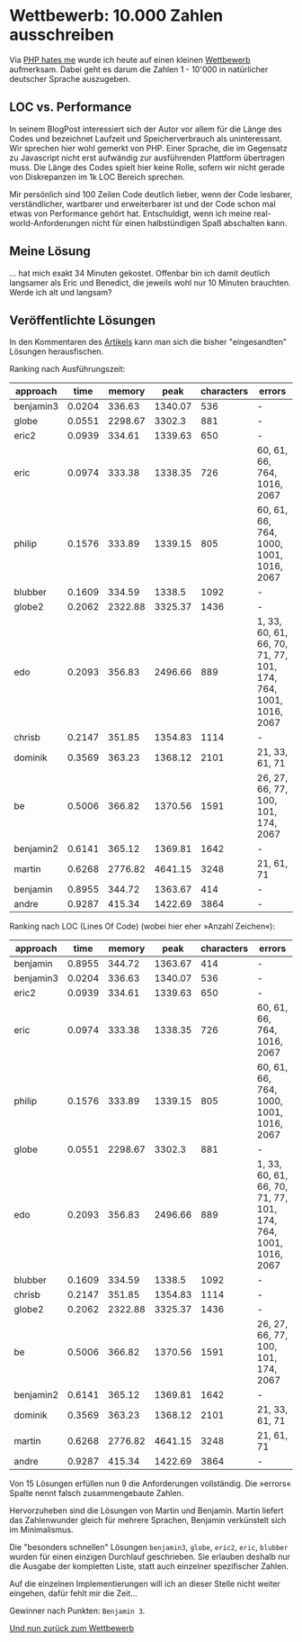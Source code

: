 # Wettbewerb: 10.000 Zahlen ausschreiben

Via [PHP hates me](http://www.phphatesme.com/blog/php/wettbewerb-10-000-zahlen-ausschreiben/) wurde ich heute auf einen kleinen [Wettbewerb](http://www.phpgangsta.de/wettbewerb-10-000-zahlen-ausschreiben) aufmerksam. Dabei geht es darum die Zahlen 1 - 10'000 in natürlicher deutscher Sprache auszugeben.


## LOC vs. Performance

In seinem BlogPost interessiert sich der Autor vor allem für die Länge des Codes und bezeichnet Laufzeit und Speicherverbrauch als uninteressant. Wir sprechen hier wohl gemerkt von PHP. Einer Sprache, die im Gegensatz zu Javascript nicht erst aufwändig zur ausführenden Plattform übertragen muss. Die Länge des Codes spielt hier keine Rolle, sofern wir nicht gerade von Diskrepanzen im 1k LOC Bereich sprechen.

Mir persönlich sind 100 Zeilen Code deutlich lieber, wenn der Code lesbarer, verständlicher, wartbarer und erweiterbarer ist und der Code schon mal etwas von Performance gehört hat. Entschuldigt, wenn ich meine real-world-Anforderungen nicht für einen halbstündigen Spaß abschalten kann.


## Meine Lösung

… hat mich exakt 34 Minuten gekostet. Offenbar bin ich damit deutlich langsamer als Eric und Benedict, die jeweils wohl nur 10 Minuten brauchten. Werde ich alt und langsam? 


## Veröffentlichte Lösungen 

In den Kommentaren des [Artikels](http://www.phpgangsta.de/wettbewerb-10-000-zahlen-ausschreiben) kann man sich die bisher "eingesandten" Lösungen herausfischen.

Ranking nach Ausführungszeit:

approach | time | memory | peak | characters | errors 
---------|------|--------|------|------------|--------
benjamin3 | 0.0204 | 336.63 | 1340.07 | 536 | -
globe | 0.0551 | 2298.67 | 3302.3 | 881 | -
eric2 | 0.0939 | 334.61 | 1339.63 | 650 | -
eric | 0.0974 | 333.38 | 1338.35 | 726 | 60, 61, 66, 764, 1016, 2067
philip | 0.1576 | 333.89 | 1339.15 | 805 | 60, 61, 66, 764, 1000, 1001, 1016, 2067
blubber | 0.1609 | 334.59 | 1338.5 | 1092 | -
globe2 | 0.2062 | 2322.88 | 3325.37 | 1436 | -
edo | 0.2093 | 356.83 | 2496.66 | 889 | 1, 33, 60, 61, 66, 70, 71, 77, 101, 174, 764, 1001, 1016, 2067
chrisb | 0.2147 | 351.85 | 1354.83 | 1114 | -
dominik | 0.3569 | 363.23 | 1368.12 | 2101 | 21, 33, 61, 71
be | 0.5006 | 366.82 | 1370.56 | 1591 | 26, 27, 66, 77, 100, 101, 174, 2067
benjamin2 | 0.6141 | 365.12 | 1369.81 | 1642 | -
martin | 0.6268 | 2776.82 | 4641.15 | 3248 | 21, 61, 71
benjamin | 0.8955 | 344.72 | 1363.67 | 414 | -
andre | 0.9287 | 415.34 | 1422.69 | 3864 | -

Ranking nach LOC (Lines Of Code) (wobei hier eher »Anzahl Zeichen«):

approach | time | memory | peak | characters | errors 
---------|------|--------|------|------------|--------
benjamin | 0.8955 | 344.72 | 1363.67 | 414 | -
benjamin3 | 0.0204 | 336.63 | 1340.07 | 536 | -
eric2 | 0.0939 | 334.61 | 1339.63 | 650 | -
eric | 0.0974 | 333.38 | 1338.35 | 726 | 60, 61, 66, 764, 1016, 2067
philip | 0.1576 | 333.89 | 1339.15 | 805 | 60, 61, 66, 764, 1000, 1001, 1016, 2067
globe | 0.0551 | 2298.67 | 3302.3 | 881 | -
edo | 0.2093 | 356.83 | 2496.66 | 889 | 1, 33, 60, 61, 66, 70, 71, 77, 101, 174, 764, 1001, 1016, 2067
blubber | 0.1609 | 334.59 | 1338.5 | 1092 | -
chrisb | 0.2147 | 351.85 | 1354.83 | 1114 | -
globe2 | 0.2062 | 2322.88 | 3325.37 | 1436 | -
be | 0.5006 | 366.82 | 1370.56 | 1591 | 26, 27, 66, 77, 100, 101, 174, 2067
benjamin2 | 0.6141 | 365.12 | 1369.81 | 1642 | -
dominik | 0.3569 | 363.23 | 1368.12 | 2101 | 21, 33, 61, 71
martin | 0.6268 | 2776.82 | 4641.15 | 3248 | 21, 61, 71
andre | 0.9287 | 415.34 | 1422.69 | 3864 | -

Von 15 Lösungen erfüllen nun 9 die Anforderungen vollständig. Die »errors« Spalte nennt falsch zusammengebaute Zahlen.

Hervorzuheben sind die Lösungen von Martin und Benjamin. Martin liefert das Zahlenwunder gleich für mehrere Sprachen, Benjamin verkünstelt sich im Minimalismus.

Die "besonders schnellen" Lösungen <code>benjamin3</code>, <code>globe</code>, <code>eric2</code>, <code>eric</code>, <code>blubber</code> wurden für einen einzigen Durchlauf geschrieben. Sie erlauben deshalb nur die Ausgabe der kompletten Liste, statt auch einzelner spezifischer Zahlen.

Auf die einzelnen Implementierungen will ich an dieser Stelle nicht weiter eingehen, dafür fehlt mir die Zeit…

Gewinner nach Punkten: <code>Benjamin 3</code>.

[Und nun zurück zum Wettbewerb](http://www.phpgangsta.de/wettbewerb-10-000-zahlen-ausschreiben)